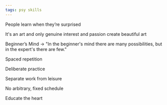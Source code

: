 ```yaml
---
tags: psy skills 
---
```



People learn when they’re surprised

It's an art and only genuine interest and passion create beautiful art

Beginner’s Mind -> "In the beginner's mind there are many possibilities, but in the expert's there are few." 

Spaced repetition 

Deliberate practice

Separate work from leisure

No arbitrary, fixed schedule

Educate the heart 

